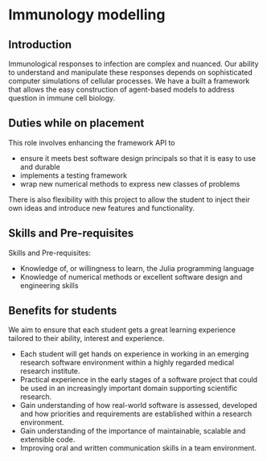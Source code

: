 # Immunology modelling 

## Introduction 

Immunological responses to infection are complex and nuanced. Our ability to understand and manipulate these responses depends on sophisticated computer simulations of cellular processes. We have a built a framework that allows the easy construction of agent-based models to address question in immune cell biology.

## Duties while on placement 
This role involves enhancing the framework API to

- ensure it meets best software design principals so that it is easy to use and durable
- implements a testing framework
- wrap new numerical methods to express new classes of problems

There is also flexibility with this project to allow the student to inject their own ideas and introduce new features and functionality.

## Skills and Pre-requisites 

Skills and Pre-requisites:

- Knowledge of, or willingness to learn, the Julia programming language
- Knowledge of numerical methods or excellent software design and engineering skills

## Benefits for students 

We aim to ensure that each student gets a great learning experience tailored to their ability, interest and experience.

- Each student will get hands on experience in working in an emerging research software environment within a highly regarded medical research institute.
- Practical experience in the early stages of a software project that could be used in an increasingly important domain supporting scientific research.
- Gain understanding of how real-world software is assessed, developed and how priorities and requirements are established within a research environment.
- Gain understanding of the importance of maintainable, scalable and extensible code.
- Improving oral and written communication skills in a team environment.

